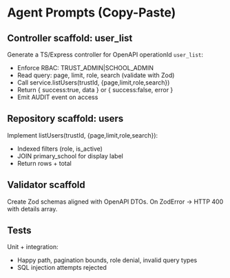 # Agent Prompts (Copy-Paste)

## Controller scaffold: user_list
Generate a TS/Express controller for OpenAPI operationId `user_list`:
- Enforce RBAC: TRUST_ADMIN|SCHOOL_ADMIN
- Read query: page, limit, role, search (validate with Zod)
- Call service.listUsers(trustId, {page,limit,role,search})
- Return { success:true, data } or { success:false, error }
- Emit AUDIT event on access

## Repository scaffold: users
Implement listUsers(trustId, {page,limit,role,search}):
- Indexed filters (role, is_active)
- JOIN primary_school for display label
- Return rows + total

## Validator scaffold
Create Zod schemas aligned with OpenAPI DTOs.
On ZodError → HTTP 400 with details array.

## Tests
Unit + integration:
- Happy path, pagination bounds, role denial, invalid query types
- SQL injection attempts rejected
